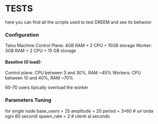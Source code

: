 # TESTS
here you can find all the scripts used to test DREEM and see its behavior

### Configuration
Talos Machine
Control Plane: 4GB RAM + 2 CPU + 15GB storage
Worker: 3GB RAM + 2 CPU + 15 GB storage

#### Baseline (0 load): 
Control plane: CPU between 3 and 30%, RAM ~45%
Workers: CPU between 10 and 40%, RAM ~70%

60-70 users tipically overload the worker

### Parameters Tuning
for single node
base_users = 25
amplitude = 20
period = 3*60  # un'onda ogni 60 secondi
spawn_rate = 2  # utenti al secondo